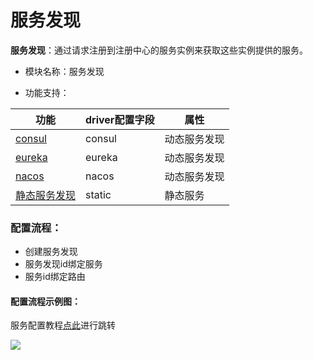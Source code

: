 # 服务发现

**服务发现**：通过请求注册到注册中心的服务实例来获取这些实例提供的服务。

* 模块名称：服务发现

* 功能支持：

| 功能                                            | driver配置字段 | 属性         |
| ----------------------------------------------- | -------------- | ------------ |
| [consul](/docs/apinto/discovery/consul.md)       | consul         | 动态服务发现 |
| [eureka](/docs/apinto/discovery/eureka.md)       | eureka         | 动态服务发现 |
| [nacos](/docs/apinto/discovery/nacos.md)         | nacos          | 动态服务发现 |
| [静态服务发现](/docs/apinto/discovery/static.md) | static         | 静态服务     |


### 配置流程：

* 创建服务发现
* 服务发现id绑定服务
* 服务id绑定路由



#### 配置流程示例图：

服务配置教程[点此](/docs/apinto/service/http.md)进行跳转

![](http://data.eolinker.com/course/vDBaJuib5e9438c36c8ff5c17ff4ab06ed99e70fe61f78d.png)